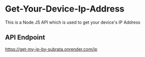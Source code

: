 # Get-Your-Device-Ip-Address
This is a Node JS API which is used to get your device's IP Address
## API Endpoint
https://get-my-ip-by-subrata.onrender.com/ip
